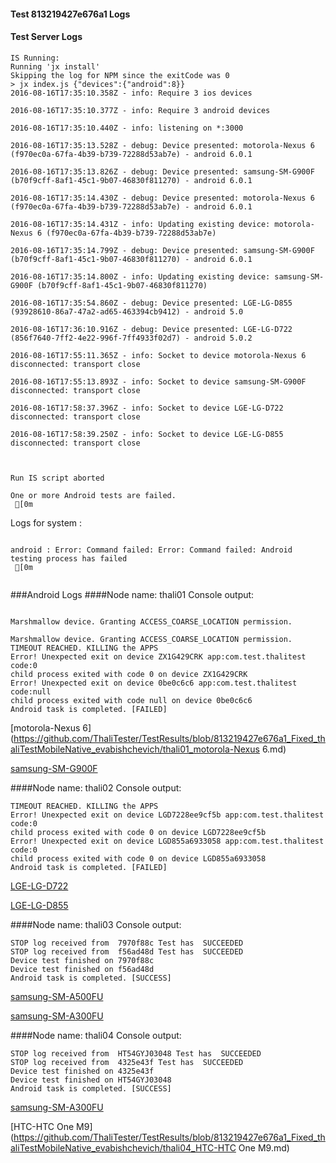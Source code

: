 #### Test 813219427e676a1 Logs

#### Test Server Logs
```
IS Running:
Running 'jx install'
Skipping the log for NPM since the exitCode was 0
> jx index.js {"devices":{"android":8}}
2016-08-16T17:35:10.358Z - info: Require 3 ios devices

2016-08-16T17:35:10.377Z - info: Require 3 android devices

2016-08-16T17:35:10.440Z - info: listening on *:3000

2016-08-16T17:35:13.528Z - debug: Device presented: motorola-Nexus 6 (f970ec0a-67fa-4b39-b739-72288d53ab7e) - android 6.0.1

2016-08-16T17:35:13.826Z - debug: Device presented: samsung-SM-G900F (b70f9cff-8af1-45c1-9b07-46830f811270) - android 6.0.1

2016-08-16T17:35:14.430Z - debug: Device presented: motorola-Nexus 6 (f970ec0a-67fa-4b39-b739-72288d53ab7e) - android 6.0.1

2016-08-16T17:35:14.431Z - info: Updating existing device: motorola-Nexus 6 (f970ec0a-67fa-4b39-b739-72288d53ab7e)

2016-08-16T17:35:14.799Z - debug: Device presented: samsung-SM-G900F (b70f9cff-8af1-45c1-9b07-46830f811270) - android 6.0.1

2016-08-16T17:35:14.800Z - info: Updating existing device: samsung-SM-G900F (b70f9cff-8af1-45c1-9b07-46830f811270)

2016-08-16T17:35:54.860Z - debug: Device presented: LGE-LG-D855 (93928610-86a7-47a2-ad65-463394cb9412) - android 5.0

2016-08-16T17:36:10.916Z - debug: Device presented: LGE-LG-D722 (856f7640-7ff2-4e22-996f-7ff4933f02d7) - android 5.0.2

2016-08-16T17:55:11.365Z - info: Socket to device motorola-Nexus 6 disconnected: transport close

2016-08-16T17:55:13.893Z - info: Socket to device samsung-SM-G900F disconnected: transport close

2016-08-16T17:58:37.396Z - info: Socket to device LGE-LG-D722 disconnected: transport close

2016-08-16T17:58:39.250Z - info: Socket to device LGE-LG-D855 disconnected: transport close


 
Run IS script aborted
 
One or more Android tests are failed.
 [0m

```


Logs for system : 
```

android : Error: Command failed: Error: Command failed: Android testing process has failed
 [0m


```
###Android Logs
####Node name: thali01
Console output:
```

Marshmallow device. Granting ACCESS_COARSE_LOCATION permission.

Marshmallow device. Granting ACCESS_COARSE_LOCATION permission.
TIMEOUT REACHED. KILLING the APPS
Error! Unexpected exit on device ZX1G429CRK app:com.test.thalitest code:0 
child process exited with code 0 on device ZX1G429CRK 
Error! Unexpected exit on device 0be0c6c6 app:com.test.thalitest code:null 
child process exited with code null on device 0be0c6c6 
Android task is completed. [FAILED]
```
[motorola-Nexus 6](https://github.com/ThaliTester/TestResults/blob/813219427e676a1_Fixed_thaliTestMobileNative_evabishchevich/thali01_motorola-Nexus 6.md)

[samsung-SM-G900F](https://github.com/ThaliTester/TestResults/blob/813219427e676a1_Fixed_thaliTestMobileNative_evabishchevich/thali01_samsung-SM-G900F.md)

####Node name: thali02
Console output:
```
TIMEOUT REACHED. KILLING the APPS
Error! Unexpected exit on device LGD7228ee9cf5b app:com.test.thalitest code:0 
child process exited with code 0 on device LGD7228ee9cf5b 
Error! Unexpected exit on device LGD855a6933058 app:com.test.thalitest code:0 
child process exited with code 0 on device LGD855a6933058 
Android task is completed. [FAILED]
```
[LGE-LG-D722](https://github.com/ThaliTester/TestResults/blob/813219427e676a1_Fixed_thaliTestMobileNative_evabishchevich/thali02_LGE-LG-D722.md)

[LGE-LG-D855](https://github.com/ThaliTester/TestResults/blob/813219427e676a1_Fixed_thaliTestMobileNative_evabishchevich/thali02_LGE-LG-D855.md)

####Node name: thali03
Console output:
```
STOP log received from  7970f88c Test has  SUCCEEDED
STOP log received from  f56ad48d Test has  SUCCEEDED
Device test finished on 7970f88c 
Device test finished on f56ad48d 
Android task is completed. [SUCCESS]
```
[samsung-SM-A500FU](https://github.com/ThaliTester/TestResults/blob/813219427e676a1_Fixed_thaliTestMobileNative_evabishchevich/thali03_samsung-SM-A500FU.md)

[samsung-SM-A300FU](https://github.com/ThaliTester/TestResults/blob/813219427e676a1_Fixed_thaliTestMobileNative_evabishchevich/thali03_samsung-SM-A300FU.md)

####Node name: thali04
Console output:
```
STOP log received from  HT54GYJ03048 Test has  SUCCEEDED
STOP log received from  4325e43f Test has  SUCCEEDED
Device test finished on 4325e43f 
Device test finished on HT54GYJ03048 
Android task is completed. [SUCCESS]
```
[samsung-SM-A300FU](https://github.com/ThaliTester/TestResults/blob/813219427e676a1_Fixed_thaliTestMobileNative_evabishchevich/thali04_samsung-SM-A300FU.md)

[HTC-HTC One M9](https://github.com/ThaliTester/TestResults/blob/813219427e676a1_Fixed_thaliTestMobileNative_evabishchevich/thali04_HTC-HTC One M9.md)




